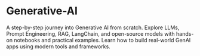 # Generative-AI
A step-by-step journey into Generative AI from scratch. Explore LLMs, Prompt Engineering, RAG, LangChain, and open-source models with hands-on notebooks and practical examples. Learn how to build real-world GenAI apps using modern tools and frameworks.
